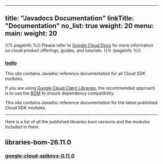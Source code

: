 
---
title: "Javadocs Documentation"
linkTitle: "Documentation"
no_list: true
weight: 20
menu:
  main:
    weight: 20
---

{{% pageinfo %}}
Please refer to [Google Cloud Docs](https://cloud.google.com/java/docs) for more information on cloud product offerings, guides, and tutorials. 
{{% /pageinfo %}}

### [hello](https://alicejli.github.io/java-cloud-bom/site/static/lychee_wink.gif)

This site contains Javadoc reference documentation for all Cloud SDK modules. 

If you are using [Google Cloud Client Libraries](https://cloud.google.com/apis/docs/client-libraries-explained), the recommended approach is to use the [BOM](https://cloud.google.com/java/docs/bom) to ensure dependency compatibility.

This site contains Javadoc reference documentation for the latest published Cloud SDK modules.

---
Here is a list of all the published libraries-bom versions and the modules included in them:

## **libraries-bom-26.11.0**
### [google-cloud-apikeys-0.11.0](https://alicejli.github.io/java-cloud-bom/site/static/google-cloud-apikeys/0.11.0/)
